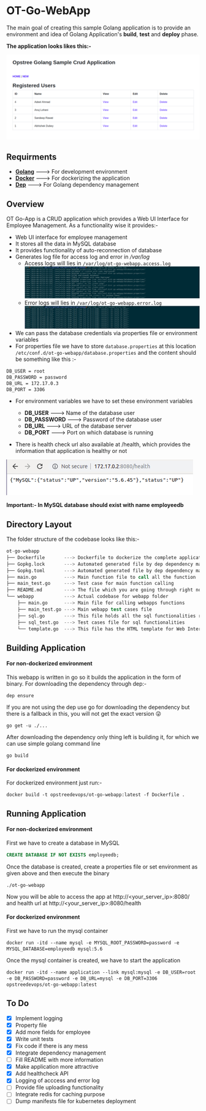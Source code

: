 # OT-Go-WebApp

The main goal of creating this sample Golang application is to provide an environment and idea of Golang Application's **build**, **test** and **deploy** phase.

**The application looks likes this:-**

![](./img/app.png)

## Requirments

- **[Golang](https://golang.org/)** ---> For development environment
- **[Docker](https://www.docker.com/)** ---> For dockerizing the application
- **[Dep](https://github.com/golang/dep)** ---> For Golang dependency management

## Overview

OT Go-App is a CRUD application which provides a Web UI Interface for Employee Management. As a functionality wise it provides:- 

- Web UI interface for employee management
- It stores all the data in MySQL database
- It provides functionality of auto-reconnection of database
- Generates log file for access log and error in */var/log*
    - Access logs will lies in `/var/log/ot-go-webapp.access.log`
![](./img/access_log.png)
    - Error logs will lies in `/var/log/ot-go-webapp.error.log`
![](./img/error_log.png)
- We can pass the database credentials via properties file or environment variables
- For properties file we have to store `database.properties` at this location `/etc/conf.d/ot-go-webapp/database.properties` and the content should be something like this :-

```properties
DB_USER = root
DB_PASSWORD = password
DB_URL = 172.17.0.3
DB_PORT = 3306
```

- For environment variables we have to set these environment variables
    - **DB_USER** ---> Name of the database user
    - **DB_PASSWORD** ---> Password of the database user
    - **DB_URL** ---> URL of the database server
    - **DB_PORT** ---> Port on which database is running

- There is health check url also available at /health, which provides the information that application is healthy or not

![](./img/healthcheck.png)

**Important:- In MySQL database should exist with name employeedb**

## Directory Layout

The folder structure of the codebase looks like this:-

```s
ot-go-webapp
├── Dockerfile       ---> Dockerfile to dockerize the complete application
├── Gopkg.lock       ---> Automated generated file by dep dependency manager
├── Gopkg.toml       ---> Automated generated file by dep dependency manager
├── main.go          ---> Main function file to call all the function
├── main_test.go     ---> Test case for main function calling
├── README.md        ---> The file which you are going through right now
└── webapp           ---> Actual codebase for webapp folder
    ├── main.go      ---> Main file for calling webapps functions
    ├── main_test.go ---> Main webapp test cases file
    ├── sql.go       ---> This file holds all the sql functionalities related stuff
    ├── sql_test.go  ---> Test cases file for sql functionalities
    └── template.go  ---> This file has the HTML template for Web Interface
```

## Building Application

#### For non-dockerized environment
This webapp is written in go so it builds the application in the form of binary. For downloading the dependency through dep:-

```shell
dep ensure
```

If you are not using the dep use go for downloading the dependency but there is a fallback in this, you will not get the exact version :stuck_out_tongue_winking_eye:

```shell
go get -u ./...
```

After downloading the dependency only thing left is building it, for which we can use simple golang command line

```shell
go build
```

#### For dockerized environment

For dockerized environment just run:-

```shell
docker build -t opstreedevops/ot-go-webapp:latest -f Dockerfile .
```

## Running Application

#### For non-dockerized environment

First we have to create a database in MySQL

```sql
CREATE DATABASE IF NOT EXISTS employeedb;
```

Once the database is created, create a properties file or set environment as given above and then execute the binary

```shell
./ot-go-webapp
```

Now you will be able to access the app at http://<your_server_ip>:8080/ and health url at http://<your_server_ip>:8080/health

#### For dockerized environment

First we have to run the mysql container

```shell
docker run -itd --name mysql -e MYSQL_ROOT_PASSWORD=password -e MYSQL_DATABASE=employeedb mysql:5.6
```

Once the mysql container is created, we have to start the application

```shell
docker run -itd --name application --link mysql:mysql -e DB_USER=root -e DB_PASSWORD=password -e DB_URL=mysql -e DB_PORT=3306 opstreedevops/ot-go-webapp:latest
```

## To Do
- [X] Implement logging
- [X] Property file 
- [X] Add more fields for employee
- [X] Write unit tests
- [X] Fix code if there is any mess
- [X] Integrate dependency management
- [ ] Fill README with more information
- [X] Make application more attractive
- [X] Add healthcheck API
- [X] Logging of acccess and error log
- [ ] Provide file uploading functionality
- [ ] Integrate redis for caching purpose
- [ ] Dump manifests file for kubernetes deployment